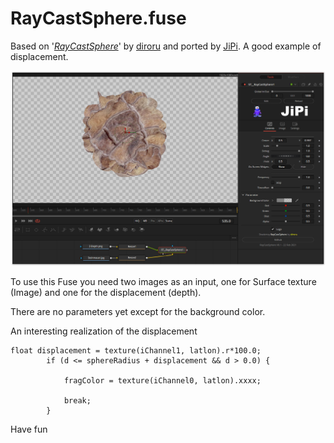 # RayCastSphere.fuse

Based on '_[RayCastSphere](https://www.shadertoy.com/embed/XdjBDG?gui=true&t=10&paused=true&muted=false)_' by [diroru](https://www.shadertoy.com/user/diroru) and ported by [JiPi](../Profiles/JiPi.md). A good example of displacement.

[![screenshot](RayCastSphere.png "RayCastSphere.fuse in DaVinci Resolve")](https://github.com/nmbr73/Shadertoys/blob/main/PlanetShader/RayCastSphere.fuse)

To use this Fuse you need two images as an input, one for Surface texture (Image) and one for the displacement (depth).

There are no parameters yet except for the background color.

An interesting realization of the displacement

```
float displacement = texture(iChannel1, latlon).r*100.0;
        if (d <= sphereRadius + displacement && d > 0.0) {

            fragColor = texture(iChannel0, latlon).xxxx;

            break;
        }
```

Have fun